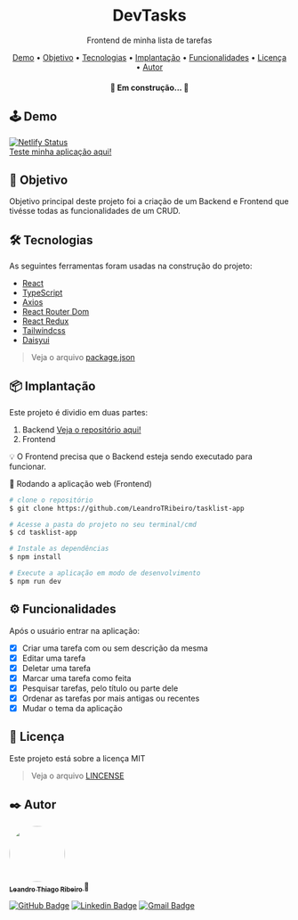 <h1 align="center">DevTasks</h1>
<p align="center">Frontend de minha lista de tarefas</p>

<p align="center">
 <a href="#demo">Demo</a> •
 <a href="#objetivo">Objetivo</a> •
 <a href="#tecnologias">Tecnologias</a> •
 <a href="#implantacao">Implantação</a> •
 <a href="#funcionalidades">Funcionalidades</a> • 
 <a href="#licenca">Licença</a> • 
 <a href="#autor">Autor</a>
</p>

<h4 align="center"> 
	🚧  Em construção...  🚧
</h4>

<h2 id="demo">🕹️ Demo</h2>

[![Netlify Status](https://api.netlify.com/api/v1/badges/cff2323a-f213-4823-a101-0d192876fd4d/deploy-status)](https://app.netlify.com/sites/inspiring-syrniki-2b818f/deploys)
<br><a href="https://dev-tasks.netlify.app" target="_blank">Teste minha aplicação aqui!</a>

<h2 id="objetivo">📖 Objetivo</h2>
<p>Objetivo principal deste projeto foi a criação de um Backend e Frontend que tivésse todas as funcionalidades de um CRUD.</p>

<h2 id="tecnologias">🛠 Tecnologias</h2>

As seguintes ferramentas foram usadas na construção do projeto:

- [React](https://pt-br.reactjs.org/)
- [TypeScript](https://www.typescriptlang.org/)
- [Axios](https://axios-http.com/)
- [React Router Dom](https://reactrouter.com/en/main)
- [React Redux](https://react-redux.js.org/)
- [Tailwindcss](https://tailwindcss.com/)
- [Daisyui](https://daisyui.com/)

> Veja o arquivo  [package.json](https://github.com/LeandroTRibeiro/tasklist-app/blob/main/package.json)

<h2 id="implantacao">📦 Implantação</h2>

Este projeto é dividio em duas partes:

1. Backend <a href="https://github.com/LeandroTRibeiro/api-tasklist" target="_blank">Veja o repositório aqui!</a>
2. Frontend

💡 O Frontend precisa que o Backend esteja sendo executado para funcionar.

🧭 Rodando a aplicação web (Frontend)

```bash
# clone o repositório
$ git clone https://github.com/LeandroTRibeiro/tasklist-app

# Acesse a pasta do projeto no seu terminal/cmd
$ cd tasklist-app

# Instale as dependências
$ npm install

# Execute a aplicação em modo de desenvolvimento
$ npm run dev
```

<h2 id="funcionalidades">⚙️ Funcionalidades</h2>

Após o usuário entrar na aplicação:
- [x] Criar uma tarefa com ou sem descrição da mesma
- [x] Editar uma tarefa
- [x] Deletar uma tarefa
- [x] Marcar uma tarefa como feita
- [x] Pesquisar tarefas, pelo título ou parte dele
- [x] Ordenar as tarefas por mais antigas ou recentes
- [x] Mudar o tema da aplicação
	
<h2 id="licenca">📝 Licença</h2>

Este projeto está sobre a licença MIT 
> Veja o arquivo [LINCENSE](https://github.com/LeandroTRibeiro/tasklist-app/blob/main/LICENSE)

<h2 id="autor">✒️ Autor</h2>

<a href="https://github.com/LeandroTRibeiro">
 <img style="border-radius: 50%;" src="https://avatars.githubusercontent.com/u/111009157?s=400&u=ccf989df0bb9cf41495186f2bc0564c1b03b0d4e&v=4" width="100px;" alt=""/>
 <br />
 <sub><b>Leandro Thiago Ribeiro </b></sub></a>👋
 <br />
 
[![GitHub Badge](https://img.shields.io/badge/-LeandroTRibeiro-black?style=flat-square&logo=GitHub&logoColor=white&link=https://github.com/LeandroTRibeiro)](https://github.com/LeandroTRibeiro)
[![Linkedin Badge](https://img.shields.io/badge/-LeandroRibeiro-blue?style=flat-square&logo=Linkedin&logoColor=white&link=https://www.linkedin.com/in/leandro-ribeiro-2a8a8b24b/)](https://www.linkedin.com/in/leandro-ribeiro-2a8a8b24b/) 
[![Gmail Badge](https://img.shields.io/badge/-leandrothiago_ribeiro@hotmail.com-c14438?style=flat-square&logo=Gmail&logoColor=white&link=mailto:leandrothiago_ribeiro@hotmail.com)](mailto:leandrothiago_ribeiro@hotmail.com)

